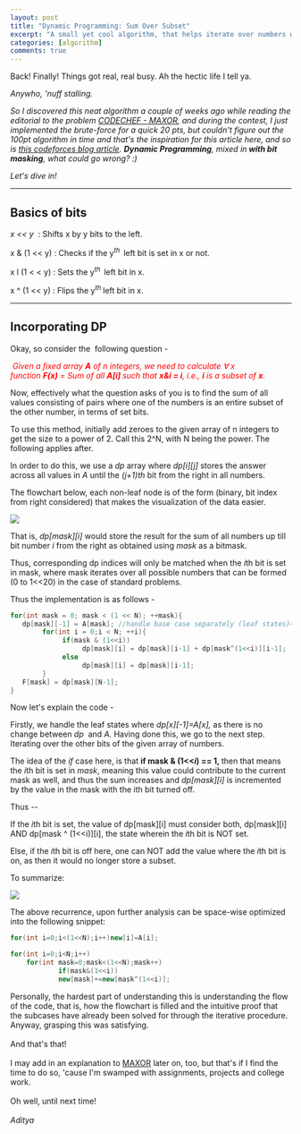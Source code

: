 ```yaml
---
layout: post
title: "Dynamic Programming: Sum Over Subset"
excerpt: "A small yet cool algorithm, that helps iterate over numbers whose bits are a subset of its parents. "
categories: [algorithm]
comments: true
---
```

Back! Finally! Things got real, real busy. Ah the hectic life I tell ya.</em>

<em>Anywho, 'nuff stalling. </em>

<em>So I discovered this neat algorithm a couple of weeks ago while reading the editorial to the problem <a href="https://www.codechef.com/problems/MAXOR">CODECHEF - MAXOR</a>, and during the contest, I just implemented the brute-force for a quick 20 pts, but couldn't figure out the 100pt algorithm in time and that's the inspiration for this article here, and so is <a href="http://codeforces.com/blog/entry/45223">this codeforces blog article</a>. <strong>Dynamic Programming</strong>, mixed in<strong> with bit masking</strong>, what could go wrong? :)</em>

<em>Let's dive in!</em>

<hr>

<h2>Basics of bits</h2>
<em>x << y </em> : Shifts x by y bits to the left.

x & (1 << y) : Checks if the y<sup><em>th  </em></sup>left bit is set in x or not.

x l (1 < < y) : Sets the y<sup><em>th  </em></sup>left bit in x.

x ^ (1 << y) : Flips the y<sup><em>th </em></sup>left bit in x.

<hr>

<h2>Incorporating DP</h2>
Okay, so consider the  following question -

<em><span style="color:#ff0000;"> Given a fixed array <strong>A</strong> of n integers, we need to calculate ∀ x function <strong>F(x)</strong> = Sum of all <strong>A[i] </strong>such that <strong>x&i = i</strong>, i.e., <strong>i</strong> is a subset of <strong>x</strong>.</span></em>

Now, effectively what the question asks of you is to find the sum of all values consisting of pairs where one of the numbers is an entire subset of the other number, in terms of set bits.

To use this method, initially add zeroes to the given array of n integers to get the size to a power of 2. Call this 2^N, with N being the power. The following applies after.

In order to do this, we use a <em>dp</em> array where <em>dp[i][j] </em>stores the answer across all values in <em>A</em> until the <em>(j+1)th </em>bit from the right in all numbers.

The flowchart below, each non-leaf node is of the form (binary, bit index from right considered) that makes the visualization of the data easier.

<img class=" aligncenter" src="http://codeforces.com/predownloaded/b2/de/b2deb315ff5f2d3ecc27eea26f2ae2e5d10d47c3.png" alt=" " />

That is, <em>dp[mask][i] </em>would store the result for the sum of all numbers up till bit number <em>i</em> from the right as obtained using <em>mask</em> as a bitmask.

Thus, corresponding dp indices will only be matched when the <em>i</em>th bit is set in mask, where mask iterates over all possible numbers that can be formed (0 to 1<<20) in the case of standard problems.

Thus the implementation is as follows -

```c++
for(int mask = 0; mask < (1 << N); ++mask){
   dp[mask][-1] = A[mask]; //handle base case separately (leaf states)</span> 
        for(int i = 0;i < N; ++i){ 
             if(mask & (1<<i)) 
                  dp[mask][i] = dp[mask][i-1] + dp[mask^(1<<i)][i-1]; 
             else 
                  dp[mask][i] = dp[mask][i-1]; 
        } 
   F[mask] = dp[mask][N-1];
}
```


Now let's explain the code -

Firstly, we handle the leaf states where <em>dp[x][-1]=A[x], </em>as there is no change between <em>dp </em> and <em>A.</em> Having done this, we go to the next step. Iterating over the other bits of the given array of numbers.

The idea of the <em>if</em> case here, is that <strong>if mask & (1<<<em>i</em>) == 1, </strong>then that means the <em>i</em>th bit is set in <em>mask</em>, meaning this value could contribute to the current mask as well, and thus the sum increases and <em>dp[mask][i]</em> is incremented by the value in the mask with the ith bit turned off.

Thus --

If the <em>i</em>th bit is set, the value of dp[mask][i] must consider both, dp[mask][i] AND dp[mask ^ (1<<i)][i], the state wherein the <em>i</em>th bit is NOT set.

Else, if the <em>i</em>th bit is off here, one can NOT add the value where the <em>i</em>th bit is on, as then it would no longer store a subset.

To summarize:

<em><img class="tex-formula" src="http://codeforces.com/predownloaded/cd/89/cd89346ca587936aa5d3659676a3146ab8c33658.png" align="middle" /></em>

The above recurrence, upon further analysis can be space-wise optimized into the following snippet:

```c++
for(int i=0;i<(1<<N);i++)new[i]=A[i];

for(int i=0;i<N;i++)
  	for(int mask=0;mask<(1<<N);mask++)
       		if(mask&(1<<i))
			new[mask]+=new[mask^(1<<i)];
```

Personally, the hardest part of understanding this is understanding the flow of the code, that is, how the flowchart is filled and the intuitive proof that the subcases have already been solved for through the iterative procedure. Anyway, grasping this was satisfying.
<br><br>
And that's that!
<br><br>
I may add in an explanation to <a href="https://www.codechef.com/problems/MAXOR">MAXOR</a> later on, too, but that's if I find the time to do so, 'cause I'm swamped with assignments, projects and college work.
<br><br>
Oh well, until next time!
<br><br>
<em>Aditya</em>
